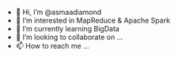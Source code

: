 - 👋 Hi, I’m @asmaadiamond
- 👀 I’m interested in MapReduce & Apache Spark
- 🌱 I’m currently learning BigData 
- 💞️ I’m looking to collaborate on ...
- 📫 How to reach me ...

<!---
asmaadiamond/asmaadiamond is a ✨ special ✨ repository because its `README.md` (this file) appears on your GitHub profile.
You can click the Preview link to take a look at your changes.
--->
